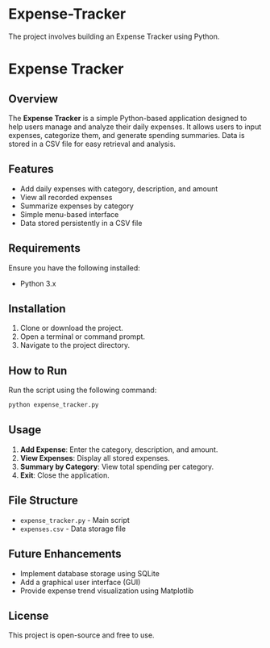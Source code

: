 # Expense-Tracker
The project involves building an Expense Tracker using Python.

# Expense Tracker

## Overview
The **Expense Tracker** is a simple Python-based application designed to help users manage and analyze their daily expenses. It allows users to input expenses, categorize them, and generate spending summaries. Data is stored in a CSV file for easy retrieval and analysis.

## Features
- Add daily expenses with category, description, and amount
- View all recorded expenses
- Summarize expenses by category
- Simple menu-based interface
- Data stored persistently in a CSV file

## Requirements
Ensure you have the following installed:
- Python 3.x

## Installation
1. Clone or download the project.
2. Open a terminal or command prompt.
3. Navigate to the project directory.

## How to Run
Run the script using the following command:
```sh
python expense_tracker.py
```

## Usage
1. **Add Expense**: Enter the category, description, and amount.
2. **View Expenses**: Display all stored expenses.
3. **Summary by Category**: View total spending per category.
4. **Exit**: Close the application.

## File Structure
- `expense_tracker.py` - Main script
- `expenses.csv` - Data storage file

## Future Enhancements
- Implement database storage using SQLite
- Add a graphical user interface (GUI)
- Provide expense trend visualization using Matplotlib

## License
This project is open-source and free to use.

